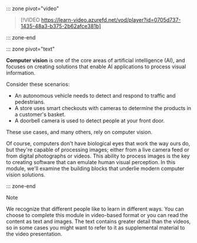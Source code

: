 ::: zone pivot="video"

>[!VIDEO https://learn-video.azurefd.net/vod/player?id=0705d737-1435-48a3-b375-2b62afce381b]

::: zone-end

::: zone pivot="text"

**Computer vision** is one of the core areas of artificial intelligence (AI), and focuses on creating solutions that enable AI applications to process visual information.

Consider these scenarios: 

- An autonomous vehicle needs to detect and respond to traffic and pedestrians.
- A store uses smart checkouts with cameras to determine the products in a customer's basket.
- A doorbell camera is used to detect people at your front door.

These use cases, and many others, rely on computer vision.

Of course, computers don't have biological eyes that work the way ours do, but they're capable of processing images; either from a live camera feed or from digital photographs or videos. This ability to process images is the key to creating software that can emulate human visual perception. In this module, we'll examine the building blocks that underlie modern computer vision solutions.

::: zone-end

> [!NOTE]
> We recognize that different people like to learn in different ways. You can choose to complete this module in video-based format or you can read the content as text and images. The text contains greater detail than the videos, so in some cases you might want to refer to it as supplemental material to the video presentation.